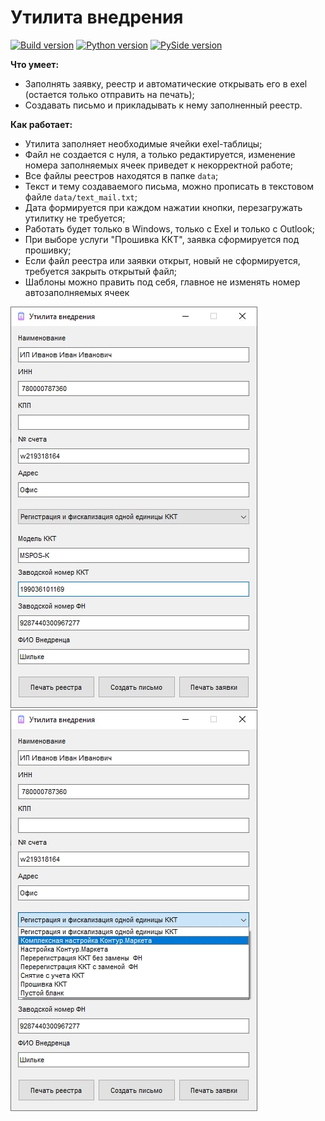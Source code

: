 # Утилита внедрения

[![Build version](https://img.shields.io/badge/version-1.0-red)]()
[![Python version](https://img.shields.io/badge/Python-3.8-green)]()
[![PySide version](https://img.shields.io/badge/PySide-2-blue)]()

**Что умеет:**
- Заполнять заявку, реестр и автоматические открывать его в exel (остается только отправить на печать);
- Создавать письмо и прикладывать к нему заполненный реестр.

**Как работает:**
- Утилита заполняет необходимые ячейки exel-таблицы;
- Файл не создается с нуля, а только редактируется, изменение номера заполняемых ячеек приведет к некорректной работе;
- Все файлы реестров находятся в папке `data`;
- Текст и тему создаваемого письма, можно прописать в текстовом файле `data/text_mail.txt`;
- Дата формируется при каждом нажатии кнопки, перезагружать утилитку не требуется;
- Работать будет только в Windows, только с Exel и только с Outlook;
- При выборе услуги "Прошивка ККТ", заявка сформируется под прошивку;
- Если файл реестра или заявки открыт, новый не сформируется, требуется закрыть открытый файл;
- Шаблоны можно править под себя, главное не изменять номер автозаполняемых ячеек 

![img.png](data/img.png) ![img.png](data/img_2.png)